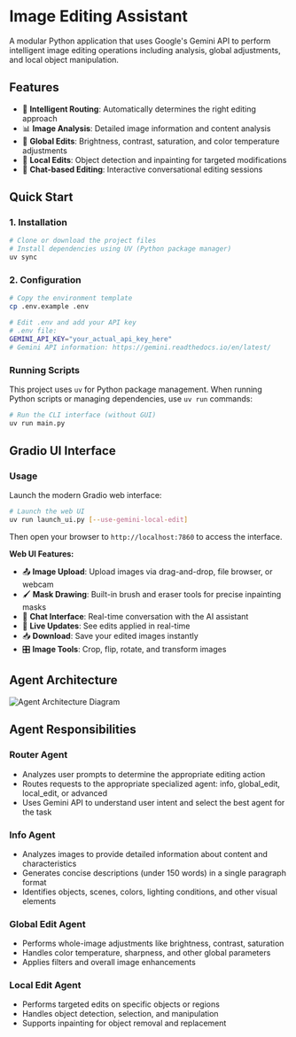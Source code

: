 # Image Editing Assistant

A modular Python application that uses Google's Gemini API to perform intelligent image editing operations including analysis, global adjustments, and local object manipulation.

## Features

- 🤖 **Intelligent Routing**: Automatically determines the right editing approach
- 📊 **Image Analysis**: Detailed image information and content analysis
- 🌈 **Global Edits**: Brightness, contrast, saturation, and color temperature adjustments
- 🎯 **Local Edits**: Object detection and inpainting for targeted modifications
- 💬 **Chat-based Editing**: Interactive conversational editing sessions

## Quick Start

### 1. Installation

```bash
# Clone or download the project files
# Install dependencies using UV (Python package manager)
uv sync
```

### 2. Configuration

```bash
# Copy the environment template
cp .env.example .env

# Edit .env and add your API key
# .env file:
GEMINI_API_KEY="your_actual_api_key_here"
# Gemini API information: https://gemini.readthedocs.io/en/latest/
```

### Running Scripts

This project uses `uv` for Python package management. When running Python scripts or managing dependencies, use `uv run` commands:

```bash
# Run the CLI interface (without GUI)
uv run main.py
```

## Gradio UI Interface

### Usage

Launch the modern Gradio web interface:

```bash
# Launch the web UI
uv run launch_ui.py [--use-gemini-local-edit]
```

Then open your browser to `http://localhost:7860` to access the interface.

**Web UI Features:**

- 📤 **Image Upload**: Upload images via drag-and-drop, file browser, or webcam
- 🖌️ **Mask Drawing**: Built-in brush and eraser tools for precise inpainting masks
- 💬 **Chat Interface**: Real-time conversation with the AI assistant
- 🔄 **Live Updates**: See edits applied in real-time
- 📥 **Download**: Save your edited images instantly
- 🎛️ **Image Tools**: Crop, flip, rotate, and transform images

## Agent Architecture

![Agent Architecture Diagram](agent-map.png)

## Agent Responsibilities

### Router Agent

- Analyzes user prompts to determine the appropriate editing action
- Routes requests to the appropriate specialized agent: info, global_edit, local_edit, or advanced
- Uses Gemini API to understand user intent and select the best agent for the task

### Info Agent

- Analyzes images to provide detailed information about content and characteristics
- Generates concise descriptions (under 150 words) in a single paragraph format
- Identifies objects, scenes, colors, lighting conditions, and other visual elements

### Global Edit Agent

- Performs whole-image adjustments like brightness, contrast, saturation
- Handles color temperature, sharpness, and other global parameters
- Applies filters and overall image enhancements

### Local Edit Agent

- Performs targeted edits on specific objects or regions
- Handles object detection, selection, and manipulation
- Supports inpainting for object removal and replacement
